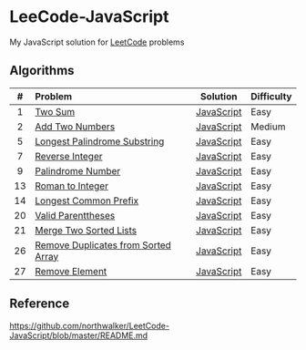 # LeeCode-JavaScript
My JavaScript solution for [LeetCode](https://leetcode.com/) problems

## Algorithms

|   #   |     Problem   |  Solution  | Difficulty |
|:-----:|:--------------|:----------:|:-----------|
|  1   | [Two Sum](https://leetcode.com/problems/two-sum)| [JavaScript](./algorithms/1-two-sum.js) | Easy |
|  2   | [Add Two Numbers](https://leetcode.com/problems/add-two-numbers) | [JavaScript](./algorithms/2-add-two-numbers.js) | Medium |
|  5   | [Longest Palindrome Substring](https://leetcode.com/problems/longest-palindromic-substring/) | [JavaScript](./algorithms/5-longest-palindromic-substring.js) | Easy |
|  7   | [Reverse Integer](https://leetcode.com/problems/reverse-integer) | [JavaScript](./algorithms/7-reverse-integer.js) | Easy |
|  9   | [Palindrome Number](https://leetcode.com/problems/palindrome-number) | [JavaScript](./algorithms/9-palindrom-number.js) | Easy |
|  13  | [Roman to Integer](https://leetcode.com/problems/roman-to-integer/) | [JavaScript](./algorithms/13-roman-to-integer.js) | Easy |
|  14  | [Longest Common Prefix](https://leetcode.com/problems/longest-common-prefix/) | [JavaScript](./algorithms/14-longest-common-prefix.js) | Easy |
|  20  | [Valid Parenttheses](https://leetcode.com/problems/valid-parentheses/) | [JavaScript](./algorithms/20-valid-parentheses.js) | Easy |
|  21  | [Merge Two Sorted Lists](https://leetcode.com/problems/merge-two-sorted-lists/) | [JavaScript](./algorithms/21-merge-two-sorted-lists.js) | Easy |
|  26  | [Remove Duplicates from Sorted Array](https://leetcode.com/problems/remove-duplicates-from-sorted-array/) | [JavaScript](./algorithms/26-remove-duplicates-from-sorted-array.js) | Easy |
|  27  | [Remove Element](https://leetcode.com/problems/remove-element/) | [JavaScript](./algorithms/27-remove-element.js) | Easy |


## Reference
https://github.com/northwalker/LeetCode-JavaScript/blob/master/README.md